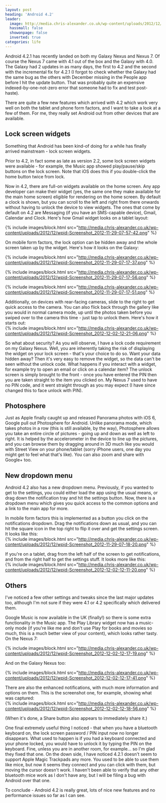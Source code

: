 ```yaml
---
layout: post
heading: 'Android 4.2'
leader:
  image: http://media.chris-alexander.co.uk/wp-content/uploads/2012/12/wpid-Screenshot_2012-12-02-12-17-19.png
  hassmall: false
  showonpage: false
  inverted: true
categories: life
---
```


Android 4.2.1 has recently landed on both my Galaxy Nexus and Nexus 7. Of course the Nexus 7 came with 4.1 out of the box and the Galaxy with 4.0. The Galaxy had 2 updates in as many days, the first to 4.2 and the second with the incremental fix for 4.2.1 (I forgot to check whether the Galaxy had the same bug as the others with December missing in the People app before I hit the update button. That was probably quite an expensive indexed-by-one-not-zero error that someone had to fix and test post-haste).

There are quite a few new features which arrived with 4.2 which work very well on both the tablet and phone form factors, and I want to take a look at a few of them. For me, they really set Android out from other devices that are available.

## Lock screen widgets

Something that Android has been kind-of doing for a while has finally arrived mainstream - lock screen widgets.

Prior to 4.2, in fact some as late as version 2.2, some lock screen widgets were available - for example, the Music app showed play/pause/skip buttons on the lock screen. Note that iOS does this if you double-click the home button twice from lock.

Now in 4.2, there are full-on widgets available on the home screen. Any app developer can make their widget (yes, the same one they make available for the main home screen) eligible for rendering on the home screen. By default a clock is shown, but you can scroll to the left and right from there onwards without having to unlock the device to view widgets. The ones that come by default on 4.2 are Messaging (if you have an SMS-capable device), Gmail, Calendar and Clock. Here's how Gmail widget looks on a tablet layout:

{% include images/block.html src="http://media.chris-alexander.co.uk/wp-content/uploads/2012/12/wpid-Screenshot_2012-11-29-07-57-42.png" %}

On mobile form factors, the lock option can be hidden away and the whole screen taken up by the widget. Here's how it looks on the Galaxy:

{% include images/block.html src="http://media.chris-alexander.co.uk/wp-content/uploads/2012/12/wpid-Screenshot_2012-11-29-07-17-37.png" %}

{% include images/block.html src="http://media.chris-alexander.co.uk/wp-content/uploads/2012/12/wpid-Screenshot_2012-11-29-07-17-56.png" %}

{% include images/block.html src="http://media.chris-alexander.co.uk/wp-content/uploads/2012/12/wpid-Screenshot_2012-11-29-07-17-51.png" %}

Additionally, on devices with rear-facing cameras, slide to the right to get quick access to the camera. You can also flick back through the gallery like you would in normal camera mode, up until the photos taken before you swiped over to the camera this time - just tap to unlock them. Here's how it starts out:<br> {% include images/block.html src="http://media.chris-alexander.co.uk/wp-content/uploads/2012/12/wpid-Screenshot_2012-12-02-12-21-06.png" %}

So what about security? As you will observe, I have a lock code requirement on my Galaxy Nexus. Well, you are inherently taking the risk of displaying the widget on your lock screen - that's your choice to do so. Want your data hidden away? Then it's very easy to remove the widget, so the data can't be seen without the unlock code. What happens if you interact with a widget, for example try to open an email or click on a calendar item? The unlock screen is simply brought to the front - once you have entered the PIN then you are taken straight to the item you clicked on. My Nexus 7 used to have no PIN code, and it went straight through as you may expect (I have since changed this to face unlock with PIN).

## Photosphere

Just as Apple finally caught up and released Panorama photos with iOS 6, Google pull out Photosphere for Android. Unlike panorama mode, which takes photos in a row (this is still available, by the way), Photosphere allows you take an entire circle of pictures - going up and down as well as left to right. It is helped by the accelerometer in the device to line up the pictures, and you can browse them by dragging around in 3D much like you would with Street View on your phone/tablet (sorry iPhone users, one day you might get to feel what that's like). You can also zoom and share with Google+ too.

## New dropdown menu

Android 4.2 also has a new dropdown menu. Previously, if you wanted to get to the settings, you could either load the app using the usual means, or drag down the notification tray and hit the settings button. Now, there is a dropdown menu which gives you quick access to the common options and a link to the main app for more.

In mobile form factors this is implemented as a button you click on the notifications dropdown. Drag the notifications down as usual, and you can hit the square icon in the top right to flip it over and get the settings screen. It looks like this:<br> {% include images/block.html src="http://media.chris-alexander.co.uk/wp-content/uploads/2012/12/wpid-Screenshot_2012-11-29-07-18-20.png" %}

If you're on a tablet, drag from the left half of the screen to get notifications, and from the right half to get the settings stuff. It looks more like this:<br> {% include images/block.html src="http://media.chris-alexander.co.uk/wp-content/uploads/2012/12/wpid-Screenshot_2012-12-02-12-11-20.png" %}

## Others

I've noticed a few other settings and tweaks since the last major updates too, although I'm not sure if they were 4.1 or 4.2 specifically which delivered them.

Google Music is now available in the UK (finally!) so there is some extra functionality in the Music app. The Play Library widget now has a music-only mode (if you're like me and don't use Play for books and movies so much, this is a much better view of your content), which looks rather tasty. On the Nexus 7:

{% include images/block.html src="http://media.chris-alexander.co.uk/wp-content/uploads/2012/12/wpid-Screenshot_2012-12-02-12-17-19.png" %}

And on the Galaxy Nexus too:

{% include images/block.html src="http://media.chris-alexander.co.uk/wp-content/uploads/2012/12/wpid-Screenshot_2012-12-02-12-17-41.png" %}

There are also the enhanced notifications, with much more information and options on them. This is the screenshot one, for example, showing what was captured:<br> {% include images/block.html src="http://media.chris-alexander.co.uk/wp-content/uploads/2012/12/wpid-Screenshot_2012-12-02-12-18-56.png" %}

(When it's done, a Share button also appears to immediately share it.)

One final extremely useful thing I noticed - that when you have a bluetooth keyboard on, the lock screen password / PIN input now no longer disappears. What used to happen is if you had a keyboard connected and your phone locked, you would have to unlock it by typing the PIN on the keyboard. Fine, unless you are in another room, for example... so I'm glad they fixed that one. On the down side, I have noticed 4.2.1 doesn't seem to support Apple Magic Trackpads any more. You used to be able to use them like mice, but now it seems they connect and you can click with them, but moving the cursor doesn't work. I haven't been able to verify that any other bluetooth mice work as I don't have any, but I will be filing a bug with Android over that one.

To conclude - Android 4.2 is really great, lots of nice new features and no performance issues so far as I can see.
